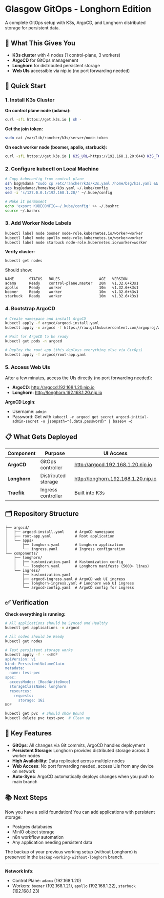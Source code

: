 # Glasgow GitOps - Longhorn Edition

A complete GitOps setup with K3s, ArgoCD, and Longhorn distributed storage for persistent data.

## 🎯 What This Gives You

- **K3s cluster** with 4 nodes (1 control-plane, 3 workers)
- **ArgoCD** for GitOps management 
- **Longhorn** for distributed persistent storage
- **Web UIs** accessible via nip.io (no port forwarding needed)

## 🚀 Quick Start

### 1. Install K3s Cluster

**On control plane node (adama):**
```bash
curl -sfL https://get.k3s.io | sh -
```

**Get the join token:**
```bash
sudo cat /var/lib/rancher/k3s/server/node-token
```

**On each worker node (boomer, apollo, starbuck):**
```bash
curl -sfL https://get.k3s.io | K3S_URL=https://192.168.1.20:6443 K3S_TOKEN=<NODE_TOKEN> sh -
```

### 2. Configure kubectl on Local Machine

```bash
# Copy kubeconfig from control plane
ssh bsg@adama "sudo cp /etc/rancher/k3s/k3s.yaml /home/bsg/k3s.yaml && sudo chown bsg:bsg /home/bsg/k3s.yaml"
scp bsg@adama:/home/bsg/k3s.yaml ~/.kube/config
sed -i 's/127.0.0.1/192.168.1.20/' ~/.kube/config

# Make it permanent
echo 'export KUBECONFIG=~/.kube/config' >> ~/.bashrc
source ~/.bashrc
```

### 3. Add Worker Node Labels

```bash
kubectl label node boomer node-role.kubernetes.io/worker=worker
kubectl label node apollo node-role.kubernetes.io/worker=worker  
kubectl label node starbuck node-role.kubernetes.io/worker=worker
```

**Verify cluster:**
```bash
kubectl get nodes
```
Should show:
```
NAME       STATUS   ROLES                  AGE   VERSION
adama      Ready    control-plane,master   20m   v1.32.6+k3s1
apollo     Ready    worker                 10m   v1.32.6+k3s1
boomer     Ready    worker                 10m   v1.32.6+k3s1
starbuck   Ready    worker                 10m   v1.32.6+k3s1
```

### 4. Bootstrap ArgoCD

```bash
# Create namespace and install ArgoCD
kubectl apply -f argocd/argocd-install.yaml
kubectl apply -n argocd -f https://raw.githubusercontent.com/argoproj/argo-cd/stable/manifests/install.yaml

# Wait for ArgoCD to be ready
kubectl get pods -n argocd

# Deploy the root app (this deploys everything else via GitOps)
kubectl apply -f argocd/root-app.yaml
```

### 5. Access Web UIs

After a few minutes, access the UIs directly (no port forwarding needed):

- **ArgoCD**: http://argocd.192.168.1.20.nip.io
- **Longhorn**: http://longhorn.192.168.1.20.nip.io

**ArgoCD Login:**
- Username: `admin`
- Password: Get with `kubectl -n argocd get secret argocd-initial-admin-secret -o jsonpath="{.data.password}" | base64 -d`

## 📋 What Gets Deployed

| Component | Purpose | UI Access |
|-----------|---------|-----------|
| **ArgoCD** | GitOps controller | http://argocd.192.168.1.20.nip.io |
| **Longhorn** | Distributed storage | http://longhorn.192.168.1.20.nip.io |
| **Traefik** | Ingress controller | Built into K3s |

## 🗂️ Repository Structure

```
├── argocd/
│   ├── argocd-install.yaml     # ArgoCD namespace
│   ├── root-app.yaml           # Root application
│   └── apps/
│       ├── longhorn.yaml       # Longhorn application
│       └── ingress.yaml        # Ingress configuration
└── components/
    ├── longhorn/
    │   ├── kustomization.yaml  # Kustomization config
    │   └── longhorn.yaml       # Longhorn manifests (5000+ lines)
    └── ingress/
        ├── kustomization.yaml
        ├── argocd-ingress.yaml # ArgoCD web UI ingress
        ├── longhorn-ingress.yaml # Longhorn web UI ingress
        └── argocd-config.yaml  # ArgoCD config for ingress
```

## ✅ Verification

**Check everything is running:**
```bash
# All applications should be Synced and Healthy
kubectl get applications -n argocd

# All nodes should be Ready
kubectl get nodes

# Test persistent storage works
kubectl apply -f - <<EOF
apiVersion: v1
kind: PersistentVolumeClaim
metadata:
  name: test-pvc
spec:
  accessModes: [ReadWriteOnce]
  storageClassName: longhorn
  resources:
    requests:
      storage: 1Gi
EOF

kubectl get pvc  # Should show Bound
kubectl delete pvc test-pvc  # Clean up
```

## 🔧 Key Features

- **GitOps**: All changes via Git commits, ArgoCD handles deployment
- **Persistent Storage**: Longhorn provides distributed storage across 3 worker nodes
- **High Availability**: Data replicated across multiple nodes
- **Web Access**: No port forwarding needed, access UIs from any device on network
- **Auto-Sync**: ArgoCD automatically deploys changes when you push to main branch

## 📚 Next Steps

Now you have a solid foundation! You can add applications with persistent storage:
- Postgres databases
- MinIO object storage  
- n8n workflow automation
- Any application needing persistent data

The backup of your previous working setup (without Longhorn) is preserved in the `backup-working-without-longhorn` branch.

---

**Network Info:**
- Control Plane: `adama` (192.168.1.20)
- Workers: `boomer` (192.168.1.21), `apollo` (192.168.1.22), `starbuck` (192.168.1.23)
